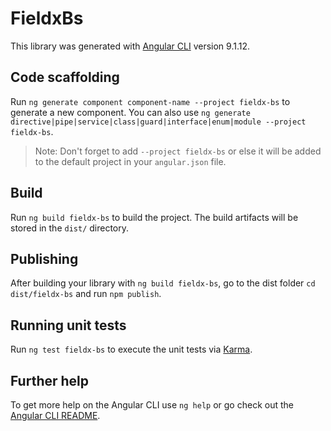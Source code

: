 # FieldxBs

This library was generated with [Angular CLI](https://github.com/angular/angular-cli) version 9.1.12.

## Code scaffolding

Run `ng generate component component-name --project fieldx-bs` to generate a new component. You can also use `ng generate directive|pipe|service|class|guard|interface|enum|module --project fieldx-bs`.
> Note: Don't forget to add `--project fieldx-bs` or else it will be added to the default project in your `angular.json` file. 

## Build

Run `ng build fieldx-bs` to build the project. The build artifacts will be stored in the `dist/` directory.

## Publishing

After building your library with `ng build fieldx-bs`, go to the dist folder `cd dist/fieldx-bs` and run `npm publish`.

## Running unit tests

Run `ng test fieldx-bs` to execute the unit tests via [Karma](https://karma-runner.github.io).

## Further help

To get more help on the Angular CLI use `ng help` or go check out the [Angular CLI README](https://github.com/angular/angular-cli/blob/master/README.md).
